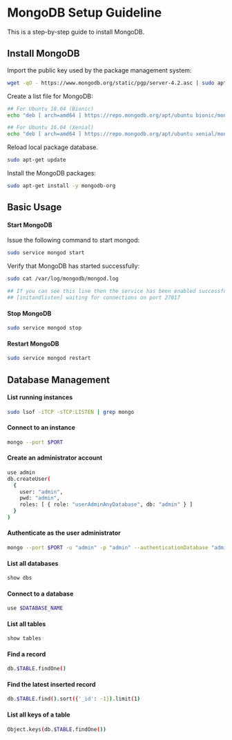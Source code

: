 # MongoDB Setup Guideline
This is a step-by-step guide to install MongoDB.

## Install MongoDB
Import the public key used by the package management system:
```sh
wget -qO - https://www.mongodb.org/static/pgp/server-4.2.asc | sudo apt-key add -
```
Create a list file for MongoDB:
```sh
## For Ubuntu 18.04 (Bionic)
echo "deb [ arch=amd64 ] https://repo.mongodb.org/apt/ubuntu bionic/mongodb-org/4.2 multiverse" | sudo tee /etc/apt/sources.list.d/mongodb-org-4.2.list

## For Ubuntu 16.04 (Xenial)
echo "deb [ arch=amd64 ] https://repo.mongodb.org/apt/ubuntu xenial/mongodb-org/4.2 multiverse" | sudo tee /etc/apt/sources.list.d/mongodb-org-4.2.list
```
Reload local package database.
```sh
sudo apt-get update
```
Install the MongoDB packages:
```sh
sudo apt-get install -y mongodb-org
```
## Basic Usage
#### Start MongoDB
Issue the following command to start mongod:
```sh
sudo service mongod start
```
Verify that MongoDB has started successfully:
```sh
sudo cat /var/log/mongodb/mongod.log

## If you can see this line then the service has been enabled successfully:
## [initandlisten] waiting for connections on port 27017
```
#### Stop MongoDB
```sh
sudo service mongod stop
```
#### Restart MongoDB
```sh
sudo service mongod restart
```

## Database Management
#### List running instances
```sh
sudo lsof -iTCP -sTCP:LISTEN | grep mongo
```
#### Connect to an instance
```sh
mongo --port $PORT
```
#### Create an administrator account
```sh
use admin
db.createUser(
  {
    user: "admin",
    pwd: "admin",
    roles: [ { role: "userAdminAnyDatabase", db: "admin" } ]
  }
)
```
#### Authenticate as the user administrator
```sh
mongo --port $PORT -u "admin" -p "admin" --authenticationDatabase "admin"
```
#### List all databases
```sh
show dbs
```
#### Connect to a database
```sh
use $DATABASE_NAME
```
#### List all tables
```sh
show tables
```
#### Find a record
```sh
db.$TABLE.findOne()
```
#### Find the latest inserted record
```sh
db.$TABLE.find().sort({'_id': -1}).limit(1)
```
#### List all keys of a table
```sh
Object.keys(db.$TABLE.findOne())
```